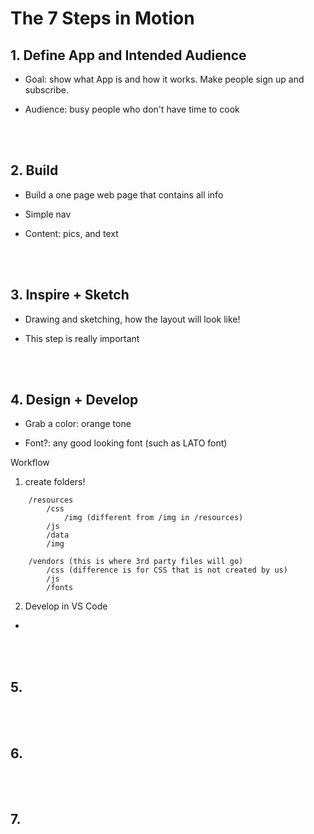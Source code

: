# The 7 Steps in Motion

## 1. Define App and Intended Audience

-   Goal: show what App is and how it works. Make people sign up and subscribe.

-   Audience: busy people who don't have time to cook

<br>
<br>

## 2. Build

-   Build a one page web page that contains all info

-   Simple nav

-   Content: pics, and text

<br>
<br>

## 3. Inspire + Sketch

-   Drawing and sketching, how the layout will look like!

-   This step is really important

<br>
<br>

## 4. Design + Develop

-   Grab a color: orange tone

-   Font?: any good looking font (such as LATO font)

Workflow

1.  create folders!

```
    /resources
        /css
            /img (different from /img in /resources)
        /js
        /data
        /img

    /vendors (this is where 3rd party files will go)
        /css (difference is for CSS that is not created by us)
        /js
        /fonts
```

2. Develop in VS Code

-

<br>
<br>

## 5.

<br>
<br>

## 6.

<br>
<br>

## 7.
